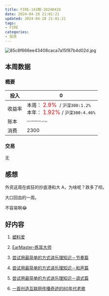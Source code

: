 ```yaml
---
title: FIRE-143期-20240428
date: 2024-04-28 21:01:21
updated: 2024-04-28 21:01:21
tags:
- FIRE
categories:
- 投资
---
```


![85c8f666ee43408caca7a15f87b4d02d.jpg](https://s2.loli.net/2024/04/28/751jVT3LiJxdoI8.jpg)

## 本周数据

### 概要

| 投入   | 0                                                      |
| ------ | ------------------------------------------------------------ |
| 收益率 | 本周：<font color="red" size=4> 2.9% </font> / `沪深300:1.2%`    <br />本年：<font color="red" size=4> 1.92% </font>/ `沪深300:4.46%` |
| 账本   | <img src="https://s2.loli.net/2024/04/28/wREgKcYZjLd5Amr.jpg" alt="211697983156_.pic.jpg" style="zoom:33%;" /> |
| 消费   | 2300                                             |

### 交易
无

## 感想

外资这周在疯狂的抄底港和大 A，为啥呢？跌多了呗。

大口回血的一周。

不容易啊😂


## 好内容

1. [塑料爱](https://www.xiaoyuzhoufm.com/episode/5e4ff325418a84a04695f8fa)

2. [EarMaster-练耳大师](https://earmaster.com/)

3. [尝试用最简单的方式讲乐理知识－节奏篇](https://www.xiaoyuzhoufm.com/episode/60e2cd1d6f5d65c754300628)

4. [尝试用最简单的方式讲乐理知识－和声篇](https://www.xiaoyuzhoufm.com/episode/60e2cd1d6f5d65c75430065f)

5. [尝试用最简单的方式讲乐理知识－调式篇](https://www.xiaoyuzhoufm.com/episode/60e2cd1d6f5d65c754300674)

6. [一首创造互联网传播奇迹的80年代老歌](https://www.xiaoyuzhoufm.com/episode/5e33b704418a84a0462c717d)


